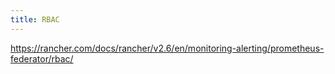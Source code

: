 ```yaml
---
title: RBAC
---
```


https://rancher.com/docs/rancher/v2.6/en/monitoring-alerting/prometheus-federator/rbac/